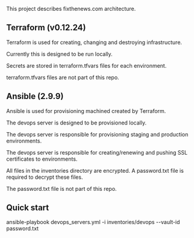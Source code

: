 This project describes fixthenews.com architecture. 

## Terraform (v0.12.24)
Terraform is used for creating, changing and destroying infrastructure.

Currently this is designed to be run locally.

Secrets are stored in terraform.tfvars files for each environment.

terraform.tfvars files are not part of this repo.

## Ansible (2.9.9)
Ansible is used for provisioning machined created by Terraform.

The devops server is designed to be provisioned locally. 

The devops server is responsible for provisioning staging and production environments. 

The devops server is responsible for creating/renewing and pushing SSL certificates to environments.

All files in the inventories directory are encrypted. A password.txt file is required to decrypt these files. 

The password.txt file is not part of this repo.

## Quick start
ansible-playbook devops_servers.yml -i inventories/devops --vault-id password.txt
